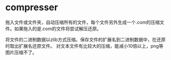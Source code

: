 # compresser
拖入文件或文件夹，自动压缩所有的文件，每个文件另外生成一个.com的压缩文件。如果拖入的是.com的文件将尝试解压还原。

将文件的二进制数据以zlib方式压缩。保存文件的扩展名到二进制数据中，在还原时取出扩展名还原文件。
对文本文件有比较大的压缩，能减小10倍以上，png等图片压缩不了。
